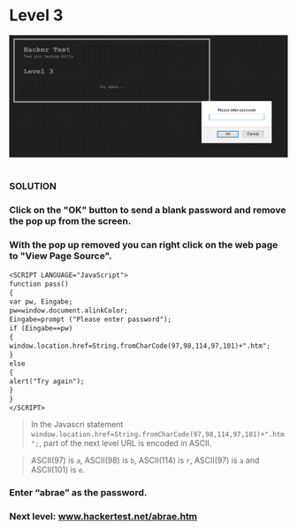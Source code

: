 # Level 3

![Alt text](level3.PNG?raw=true)

#
### SOLUTION
 
### Click on the "OK" button to send a blank password and remove the pop up from the screen.
### With the pop up removed you can right click on the web page to "View Page Source".

	<SCRIPT LANGUAGE="JavaScript">
	function pass()
	{
	var pw, Eingabe;
	pw=window.document.alinkColor;
	Eingabe=prompt ("Please enter password");
	if (Eingabe==pw)
	{
	window.location.href=String.fromCharCode(97,98,114,97,101)+".htm";
	}
	else
	{
	alert("Try again");
	}
	}
	</SCRIPT>

> In the Javascri statement `window.location.href=String.fromCharCode(97,98,114,97,101)+".htm";`, part of the next level URL is encoded in ASCII. 

> ASCII(97) is `a`, ASCII(98) is `b`, ASCII(114) is `r`, ASCII(97) is `a` and ASCII(101) is `e`.

### Enter “abrae” as the password.

### Next level: www.hackertest.net/abrae.htm
